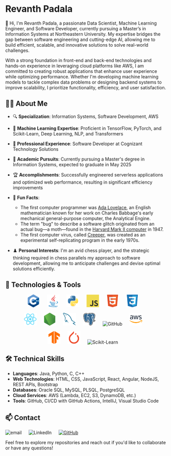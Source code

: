 # Revanth Padala

👋 Hi, I'm Revanth Padala, a passionate Data Scientist, Machine Learning Engineer, and Software Developer, currently pursuing a Master’s in Information Systems at Northeastern University. My expertise bridges the gap between software engineering and cutting-edge AI, allowing me to build efficient, scalable, and innovative solutions to solve real-world challenges.

With a strong foundation in front-end and back-end technologies and hands-on experience in leveraging cloud platforms like AWS, I am committed to creating robust applications that enhance user experience while optimizing performance. Whether I'm developing machine learning models to tackle complex data problems or designing backend systems to improve scalability, I prioritize functionality, efficiency, and user satisfaction.

## 👨‍💻 About Me
- 🔍 **Specialization**: Information Systems, Software Development, AWS
- 🤖 **Machine Learning Expertise**: Proficient in TensorFlow, PyTorch, and Scikit-Learn, Deep Learning, NLP, and Transformers
- 💼 **Professional Experience**: Software Developer at Cognizant Technology Solutions
- 🧠 **Academic Pursuits**: Currently pursuing a Master's degree in Information Systems, expected to graduate in May 2025
- 🏆 **Accomplishments**: Successfully engineered serverless applications and optimized web performance, resulting in significant efficiency improvements

- 🧩 **Fun Facts**:
  - The first computer programmer was [Ada Lovelace](https://en.wikipedia.org/wiki/Ada_Lovelace), an English mathematician known for her work on Charles Babbage's early mechanical general-purpose computer, the Analytical Engine.
  - The term "bug" to describe a software glitch originated from an actual bug—a moth—found in the [Harvard Mark II computer](https://en.wikipedia.org/wiki/Software_bug#Etymology) in 1947.
  - The first computer virus, called [Creeper](https://en.wikipedia.org/wiki/Creeper_(program)), was created as an experimental self-replicating program in the early 1970s.
- ♟️ **Personal Interests**: I'm an avid chess player, and the strategic thinking required in chess parallels my approach to software development, allowing me to anticipate challenges and devise optimal solutions efficiently.


## 🚀 Technologies & Tools
<p align="center">
  <img src="https://raw.githubusercontent.com/devicons/devicon/master/icons/cplusplus/cplusplus-original.svg" alt="cplusplus" width="40" height="40"/> &emsp;
  <img src="https://raw.githubusercontent.com/devicons/devicon/master/icons/java/java-original.svg" alt="java" width="40" height="40"/> &emsp;
  <img src="https://raw.githubusercontent.com/devicons/devicon/master/icons/python/python-original.svg" alt="python" width="40" height="40"/> &emsp;
  <img src="https://raw.githubusercontent.com/devicons/devicon/master/icons/javascript/javascript-original.svg" alt="javascript" width="40" height="40"/> &emsp;
  <img src="https://raw.githubusercontent.com/devicons/devicon/master/icons/html5/html5-original.svg" alt="html" width="40" height="40"/> &emsp;
  <img src="https://raw.githubusercontent.com/devicons/devicon/master/icons/css3/css3-original.svg" alt="css" width="40" height="40"/> &emsp;
</p>
<p align="center">
  <img src="https://raw.githubusercontent.com/devicons/devicon/master/icons/react/react-original.svg" alt="react" width="40" height="40"/> &emsp;
  <img src="https://raw.githubusercontent.com/devicons/devicon/master/icons/nodejs/nodejs-original.svg" alt="nodejs" width="40" height="40"/> &emsp;
  <img src="https://raw.githubusercontent.com/devicons/devicon/master/icons/mysql/mysql-original.svg" alt="mysql" width="40" height="40"/> &emsp;
  <img src="https://raw.githubusercontent.com/devicons/devicon/master/icons/postgresql/postgresql-original.svg" alt="postgresql" width="40" height="40"/> &emsp;
  <img src="https://github.com/user-attachments/assets/3f73b8ee-4de3-4ae3-9c4f-5a9e0954f070" alt="GitHub" width="40" height="40"/> &emsp;
  <img src="https://raw.githubusercontent.com/devicons/devicon/master/icons/amazonwebservices/amazonwebservices-original-wordmark.svg" alt="aws" width="40" height="40"/> &emsp;
</p>

<p align="center">
<img src="https://raw.githubusercontent.com/devicons/devicon/master/icons/tensorflow/tensorflow-original.svg" alt="TensorFlow" width="40" height="40"/> &emsp;
<img src="https://raw.githubusercontent.com/devicons/devicon/master/icons/pytorch/pytorch-original.svg" alt="PyTorch" width="40" height="40"/> &emsp;
<img src="https://upload.wikimedia.org/wikipedia/commons/0/05/Scikit_learn_logo_small.svg" alt="Scikit-Learn" width="40" height="40"/> &emsp;
</p>

## 🛠️ Technical Skills

- **Languages**: Java, Python, C, C++
- **Web Technologies**: HTML, CSS, JavaScript, React, Angular, NodeJS, REST APIs, Bootstrap
- **Databases**: Oracle SQL, MySQL, PLSQL, PostgreSQL
- **Cloud Services**: AWS (Lambda, EC2, S3, DynamoDB, etc.)
- **Tools**: GitHub, CI/CD with GitHub Actions, IntelliJ, Visual Studio Code

## 📫 Contact

<a href="mailto:padala.r@northeastern.edu" style="text-decoration: none">
  <img src="https://img.icons8.com/ios-filled/50/0078D7/email-open.png" alt="email" width="40" height="40"/>
</a> &emsp;
<a href="http://www.linkedin.com/in/revanth-padala" style="text-decoration: none">
  <img src="https://img.icons8.com/ios-filled/50/0078D7/linkedin.png" alt="LinkedIn" width="40" height="40"/>
</a> &emsp;
<a href="https://github.com/" target="_blank" rel="noreferrer">
  <img src="https://github.com/user-attachments/assets/3f73b8ee-4de3-4ae3-9c4f-5a9e0954f070" alt="GitHub" width="40" height="40"/>
</a>


Feel free to explore my repositories and reach out if you'd like to collaborate or have any questions!















